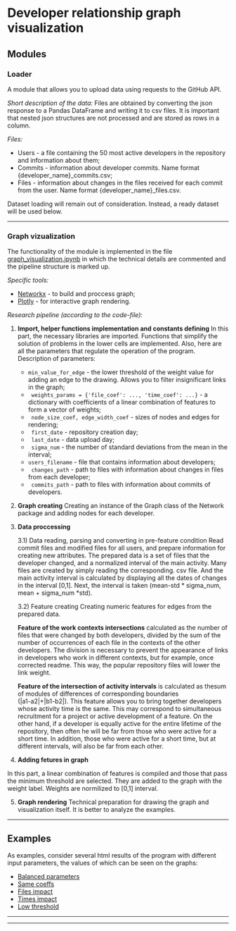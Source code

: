 # Developer relationship graph visualization  

## Modules

### Loader 
A module that allows you to upload data using requests to the GitHub API.  

*Short description of the data:*
Files are obtained by converting the json response to a Pandas DataFrame and writing it to csv files. It is important that nested json structures are not processed and are stored as rows in a column.  

*Files:*
* Users - a file containing the 50 most active developers in the repository and information about them; 
* Commits - information about developer commits. Name format {developer_name}_commits.csv;
* Files - information about changes in the files received for each commit from the user. Name format {developer_name}_files.csv.

Dataset loading will remain out of consideration. Instead, a ready dataset will be used below.

----

### Graph vizualization 
The functionality of the module is implemented in the file [graph_visualization.jpynb](https://github.com/MaEgV/developer-relationship-graph/blob/main/graph_visualization.ipynb) in which the technical details are commented and the pipeline structure is marked up.  

*Specific tools:*
* [Networkx](https://networkx.org/documentation/stable/index.html) - to build and proccess graph;
* [Plotly](https://plotly.com/python/network-graphs/) - for interactive graph rendering.

*Research pipeline (according to the code-file):*
1) **Import, helper functions implementation and constants defining**
In this part, the necessary libraries are imported. Functions  that simplify the solution of problems in the lower cells are implemented. Also, here are all the parameters that regulate the operation of the program.  
Description of parameters:
    * ` min_value_for_edge ` - the lower threshold of the weight value for adding an edge to the drawing. Allows you to filter insignificant links in the graph;
    * ` weights_params = {'file_coef': ..., 'time_coef': ...}` - a dictionary with coefficients of a linear combination of features to form a vector of weights;
    * ` node_size_coef, edge_width_coef` - sizes of nodes and edges for rendering;
    * ` first_date` - repository creation day;
    * ` last_date` - data upload day;
    * ` sigma_num` - the number of standard deviations from the mean in the interval;
    * ` users_filename ` - file that contains information about developers;
    * ` changes_path` - path to files with information about changes in files from each developer;
    * ` commits_path` - path to files with information about commits of developers.
2) **Graph creating**
Creating an instance of the Graph class of the Network package and adding nodes for each developer.
3) **Data proccessing**  

    3.1) Data reading, parsing and converting in pre-feature condition
    Read commit files and modified files for all users, and prepare information for creating new attributes. The prepared data is a set of files that the developer changed, and a normalized interval of the main activity. Many files are created by simply reading the corresponding. csv file. And the main activity interval is calculated by displaying all the dates of changes in the interval [0,1]. Next, the interval is taken (mean-std * sigma_num, mean + sigma_num *std).  
    
    3.2) Feature creating
    Creating numeric features for edges from the prepared data.  
    
    **Feature of the work contexts intersections** calculated as the number of files that were changed by both developers, divided by the sum of the number of occurrences of each file in the contexts of the other developers. The division is necessary to prevent the appearance of links in developers who work in different contexts, but for example, once corrected readme. This way, the popular repository files will lower the link weight.  
    
    **Feature of the intersection of activity intervals** is calculated as thesum of modules of differences of corresponding boundaries  
    (|a1-a2|+|b1-b2|). This feature allows you to bring together developers whose activity time is the same. This may correspond to simultaneous recruitment for a project or active development of a feature. On the other hand, if a developer is equally active for the entire lifetime of the repository, then often he will be far from those who were active for a short time. In addition, those who were active for a short time, but at different intervals, will also be far from each other.  
    
4) **Adding fetures in graph**  

In this part, a linear combination of features is compiled and those that pass the minimum threshold are selected. They are added to the graph with the weight label. Weights are normilized to [0,1] interval.  

5) **Graph rendering**
Technical preparation for drawing the graph and visualization itself. It is better to analyze the examples.


----

## Examples
As examples, consider several html results of the program with different input parameters, the values of which can be seen on the graphs:

* [Balanced parameters](https://maegv.github.io/developer-relationship-graph/balanced_example)
* [Same coeffs](https://maegv.github.io/developer-relationship-graph/same_coeff)
* [Files impact](https://maegv.github.io/developer-relationship-graph/just_files)
* [Times impact](https://maegv.github.io/developer-relationship-graph/just_time)
* [Low threshold](https://maegv.github.io/developer-relationship-graph/low_threshold)


----
----
